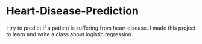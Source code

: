 # Heart-Disease-Prediction
I try to predict if a patient is suffering from heart disease. I made this project to learn and write a class about logistic regression.
